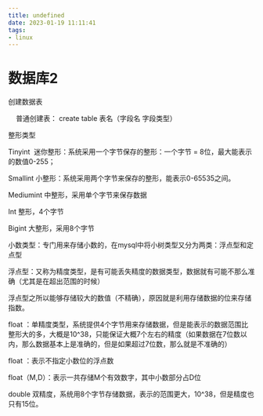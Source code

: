 ```yaml
---
title: undefined
date: 2023-01-19 11:11:41
tags:
- linux
---
```


# 数据库2

创建数据表

    普通创建表： create table 表名（字段名 字段类型）

整形类型

Tinyint  迷你整形：系统采用一个字节保存的整形：一个字节 = 8位，最大能表示的数值0-255；

Smallint 小整形：系统采用两个字节来保存的整形，能表示0-65535之间。

Mediumint 中整形，采用单个字节来保存数据

Int 整形，4个字节

Bigint 大整形，采用8个字节

小数类型：专门用来存储小数的，在mysql中将小树类型又分为两类：浮点型和定点型

浮点型：又称为精度类型，是有可能丢失精度的数据类型，数据就有可能不那么准确（尤其是在超出范围的时候）

浮点型之所以能够存储较大的数值（不精确），原因就是利用存储数据的位来存储指数。

float ：单精度类型，系统提供4个字节用来存储数据，但是能表示的数据范围比整形大的多，大概是10^38，只能保证大概7个左右的精度（如果数据在7位数以内，那么数据基本上是准确的，但是如果超过7位数，那么就是不准确的）

float ：表示不指定小数位的浮点数

float（M,D）：表示一共存储M个有效数字，其中小数部分占D位

double 双精度，系统用8个字节存储数据，表示的范围更大，10^38，但是精度也只有15位。
